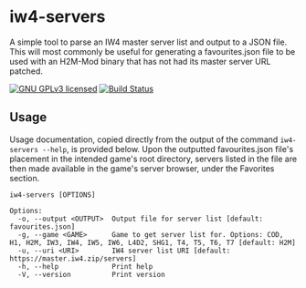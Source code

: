 # iw4-servers

A simple tool to parse an IW4 master server list and output to a JSON file. This will most commonly be useful for generating a favourites.json file to be used with an H2M-Mod binary that has not had its master server URL patched.

[![GNU GPLv3 licensed][gpl-badge]][gpl-url]
[![Build Status][actions-badge]][actions-url]

[gpl-badge]: https://img.shields.io/badge/License-GPLv3-blue.svg
[gpl-url]: https://github.com/amkillam/iw4-servers/blob/master/LICENSE
[actions-badge]: https://github.com/amkillam/iw4-servers/actions/workflows/ci.yml/badge.svg
[actions-url]: https://github.com/amkillam/iw4-servers/actions/workflows/ci.yml

## Usage

Usage documentation, copied directly from the output of the command `iw4-servers --help`, is provided below. Upon the outputted favourites.json file's placement in the intended game's root directory, servers listed in the file are then made available in the game's server browser, under the Favorites section.

```
iw4-servers [OPTIONS]

Options:
  -o, --output <OUTPUT>  Output file for server list [default: favourites.json]
  -g, --game <GAME>      Game to get server list for. Options: COD, H1, H2M, IW3, IW4, IW5, IW6, L4D2, SHG1, T4, T5, T6, T7 [default: H2M]
  -u, --uri <URI>        IW4 server list URI [default: https://master.iw4.zip/servers]
  -h, --help             Print help
  -V, --version          Print version  
```


